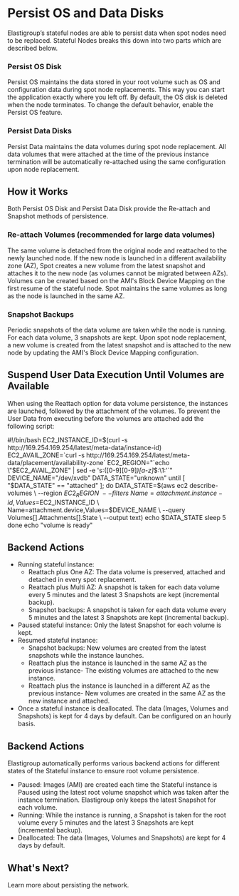 # Persist OS and Data Disks

Elastigroup’s stateful nodes are able to persist data when spot nodes need to be replaced. Stateful Nodes breaks this down into two parts which are described below.

### Persist OS Disk

Persist OS maintains the data stored in your root volume such as OS and configuration data during spot node replacements. This way you can start the application exactly where you left off. By default, the OS disk is deleted when the node terminates. To change the default behavior, enable the Persist OS feature.

### Persist Data Disks

Persist Data maintains the data volumes during spot node replacement. All data volumes that were attached at the time of the previous instance termination will be automatically re-attached using the same configuration upon node replacement.

## How it Works

Both Persist OS Disk and Persist Data Disk provide the Re-attach and Snapshot methods of persistence.

### Re-attach Volumes (recommended for large data volumes)

The same volume is detached from the original node and reattached to the newly launched node. If the new node is launched in a different availability zone (AZ), Spot creates a new volume from the latest snapshot and attaches it to the new node (as volumes cannot be migrated between AZs). Volumes can be created based on the AMI's Block Device Mapping on the first resume of the stateful node. Spot maintains the same volumes as long as the node is launched in the same AZ.

### Snapshot Backups

Periodic snapshots of the data volume are taken while the node is running. For each data volume, 3 snapshots are kept. Upon spot node replacement, a new volume is created from the latest snapshot and is attached to the new node by updating the AMI's Block Device Mapping configuration.

## Suspend User Data Execution Until Volumes are Available

When using the Reattach option for data volume persistence, the instances are launched, followed by the attachment of the volumes. To prevent the User Data from executing before the volumes are attached add the following script:

#!/bin/bash EC2_INSTANCE_ID=$(curl -s http://169.254.169.254/latest/meta-data/instance-id) EC2_AVAIL_ZONE=`curl -s http://169.254.169.254/latest/meta-data/placement/availability-zone` EC2_REGION="`echo \"$EC2_AVAIL_ZONE\" | sed -e 's:\([0-9][0-9]*\)[a-z]*\$:\\1:'`" DEVICE_NAME="/dev/xvdb" DATA_STATE="unknown" until [ "$DATA_STATE" == "attached" ]; do DATA_STATE=$(aws ec2 describe-volumes \ --region $EC2_REGION \ --filters \ Name=attachment.instance-id,Values=$EC2_INSTANCE_ID \ Name=attachment.device,Values=$DEVICE_NAME \ --query Volumes[].Attachments[].State \ --output text) echo $DATA_STATE sleep 5 done echo "volume is ready"

## Backend Actions
- Running stateful instance:
  - Reattach plus One AZ: The data volume is preserved, attached and detached in every spot replacement.
  - Reattach plus Multi AZ: A snapshot is taken for each data volume every 5 minutes and the latest 3 Snapshots are kept (incremental backup).
  - Snapshot backups: A snapshot is taken for each data volume every 5 minutes and the latest 3 Snapshots are kept (incremental backup).
- Paused stateful instance: Only the latest Snapshot for each volume is kept.
- Resumed stateful instance:
  - Snapshot backups: New volumes are created from the latest snapshots while the instance launches.
  - Reattach plus the instance is launched in the same AZ as the previous instance- The existing volumes are attached to the new instance.
  - Reattach plus the instance is launched in a different AZ as the previous instance- New volumes are created in the same AZ as the new instance and attached.
- Once a stateful instance is deallocated. The data (Images, Volumes and Snapshots) is kept for 4 days by default. Can be configured on an hourly basis.

## Backend Actions

Elastigroup automatically performs various backend actions for different states of the Stateful instance to ensure root volume persistence.
- Paused: Images (AMI) are created each time the Stateful instance is Paused using the latest root volume snapshot which was taken after the instance termination. Elastigroup only keeps the latest Snapshot for each volume.
- Running: While the instance is running, a Snapshot is taken for the root volume every 5 minutes and the latest 3 Snapshots are kept (incremental backup).
- Deallocated: The data (Images, Volumes and Snapshots) are kept for 4 days by default.

## What's Next?

Learn more about persisting the network.
